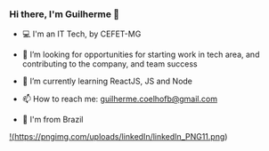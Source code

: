### Hi there, I'm Guilherme 👋

- 💻 I'm an IT Tech, by CEFET-MG

- 🚀 I’m looking for opportunities for starting work in tech area, and contributing to the company, and team success

- 🌱 I’m currently learning ReactJS, JS and Node

- 📫 How to reach me: guilherme.coelhofb@gmail.com

- 📍  I'm from Brazil

<a href="https://www.linkedin.com/in/guilherme-fernandes-coelho/" rel="">!(https://pngimg.com/uploads/linkedIn/linkedIn_PNG11.png)</a>
